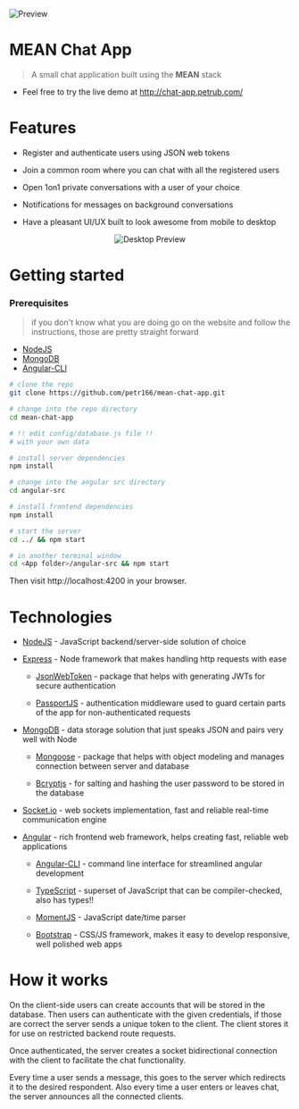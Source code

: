 ![Preview](./preview/desktop-preview.png)

# MEAN Chat App

> A small chat application built using the **MEAN** stack

* Feel free to try the live demo at http://chat-app.petrub.com/

# Features

* Register and authenticate users using JSON web tokens

* Join a common room where you can chat with all the registered users

* Open 1on1 private conversations with a user of your choice

* Notifications for messages on background conversations

* Have a pleasant UI/UX built to look awesome from mobile to desktop

<p align="center">
  <img src="https://media.giphy.com/media/3o7bukiR089wb4ayTm/giphy.gif" alt="Desktop Preview"/>
</p>

# Getting started

### Prerequisites

> if you don't know what you are doing go on the website and follow the instructions, those are pretty straight forward

* [NodeJS](https://nodejs.org)
* [MongoDB](https://www.mongodb.com/)
* [Angular-CLI](https://cli.angular.io/)

```bash
# clone the repo
git clone https://github.com/petr166/mean-chat-app.git

# change into the repo directory
cd mean-chat-app

# !! edit config/database.js file !!
# with your own data

# install server dependencies
npm install

# change into the angular src directory
cd angular-src

# install frontend dependencies
npm install

# start the server
cd ../ && npm start

# in another terminal window
cd <App folder>/angular-src && npm start
```

Then visit http://localhost:4200 in your browser.

# Technologies

* [NodeJS](https://nodejs.org/) - JavaScript backend/server-side solution of choice

* [Express](https://expressjs.com/) - Node framework that makes handling http requests with ease

  * [JsonWebToken](https://www.npmjs.com/package/jsonwebtoken) - package that helps with generating JWTs for secure authentication

  * [PassportJS](http://passportjs.org/) - authentication middleware used to guard certain parts of the app for non-authenticated requests

* [MongoDB](https://www.mongodb.com/) - data storage solution that just speaks JSON and pairs very well with Node

  * [Mongoose](http://mongoosejs.com/) - package that helps with object modeling and manages connection between server and database

  * [Bcryptjs](https://www.npmjs.com/package/bcryptjs) - for salting and hashing the user password to be stored in the database

* [Socket.io](https://socket.io/) - web sockets implementation, fast and reliable real-time communication engine

* [Angular](https://angular.io/) - rich frontend web framework, helps creating fast, reliable web applications

  * [Angular-CLI](https://cli.angular.io/) - command line interface for streamlined angular development

  * [TypeScript](https://www.typescriptlang.org/) - superset of JavaScript that can be compiler-checked, also has types!!

  * [MomentJS](https://momentjs.com/) - JavaScript date/time parser

  * [Bootstrap](http://getbootstrap.com/) - CSS/JS framework, makes it easy to develop responsive, well polished web apps

# How it works

On the client-side users can create accounts that will be stored in the database. Then users can authenticate with the given credentials, if those are correct the server sends a unique token to the client. The client stores it for use on restricted backend route requests.

Once authenticated, the server creates a socket bidirectional connection with the client to facilitate the chat functionality.

Every time a user sends a message, this goes to the server which redirects it to the desired respondent. Also every time a user enters or leaves chat, the server announces all the connected clients.

